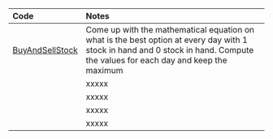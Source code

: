 | Code                                  | Notes                                                                                                                                                                         |
|:--------------------------------------|:------------------------------------------------------------------------------------------------------------------------------------------------------------------------------|
| [BuyAndSellStock](BuyAndSellStock.cs) | Come up with the mathematical equation on what is the best option at every day with 1 stock in hand and 0 stock in hand. Compute the values for each day and keep the maximum |
| []()                                  | xxxxx                                                                                                                                                                         |
| []()                                  | xxxxx                                                                                                                                                                         |
| []()                                  | xxxxx                                                                                                                                                                         |
| []()                                  | xxxxx                                                                                                                                                                         |